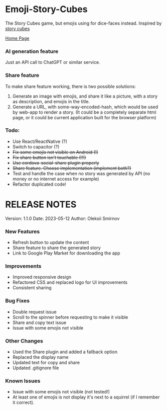 # Emoji-Story-Cubes
The Story Cubes game, but emojis using for dice-faces instead.
Inspired by [story cubes](https://www.storycubes.com/en/games/rorys-story-cubes-classic/)

[Home Page](https://a13ks3y.github.io/emoji-story-cubes/)
### AI generation feature
Just an API call to ChatGPT or similar service.
### Share feature
To make share feature working,
there is two possible solutions:
1. Generate an image with emojis,
   and share it like a picture, with a story as
   description, and emojis in the title.
2. Generate a URL, with some-way-encoded-hash,
   which would be used by web-app to render a story.
   (It could be a completely separate html page,
   or it could be current application built for
   the browser platform)
### Todo:
* Use React/ReactNative (?)
* Switch to capacitor (?)
* ~~Fix some emojis not visible on Android (!)~~
* ~~Fix share button isn't touchable (!!!)~~
* ~~Use cordova-social-share plugin properly~~
* ~~Share feature. Choose implementation (implement both?)~~
* Test and handle the case when no story was generated by API (no money or no internet access for example)
* Refactor duplicated code!
# RELEASE NOTES

Version: 1.1.0
Date: 2023-05-12
Author: Oleksii Smirnov

### New Features
- Refresh button to update the content
- Share feature to share the generated story
- Link to Google Play Market for downloading the app

### Improvements
- Improved responsive design
- Refactored CSS and replaced logo for UI improvements
- Consistent sharing

### Bug Fixes
- Double request issue
- Scroll to the spinner before requesting to make it visible
- Share and copy text issue
- Issue with some emojis not visible

### Other Changes
- Used the Share plugin and added a fallback option
- Replaced the display name
- Updated text for copy and share
- Updated .gitignore file

### Known Issues
- Issue with some emojis not visible (not tested!)
- At least one of emojis is not display it's next to a squirrel (if I remember it correct).
